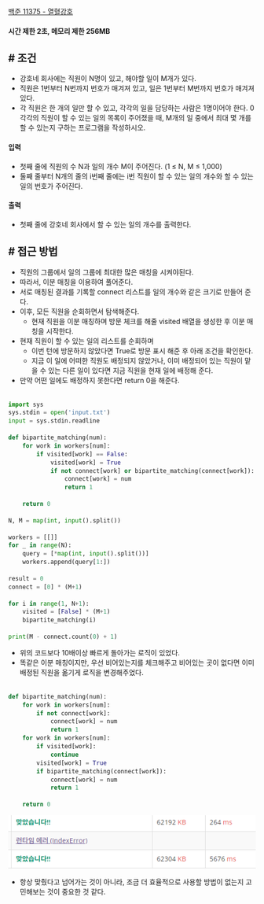 
[백준 11375 - 열혈강호](https://www.acmicpc.net/problem/11375)


#### **시간 제한 2초, 메모리 제한 256MB**

## **# 조건**

- 강호네 회사에는 직원이 N명이 있고, 해야할 일이 M개가 있다. 
- 직원은 1번부터 N번까지 번호가 매겨져 있고, 일은 1번부터 M번까지 번호가 매겨져 있다.
- 각 직원은 한 개의 일만 할 수 있고, 각각의 일을 담당하는 사람은 1명이어야 한다.
0 각각의 직원이 할 수 있는 일의 목록이 주어졌을 때, M개의 일 중에서 최대 몇 개를 할 수 있는지 구하는 프로그램을 작성하시오.


#### **입력**
- 첫째 줄에 직원의 수 N과 일의 개수 M이 주어진다. (1 ≤ N, M ≤ 1,000)
- 둘째 줄부터 N개의 줄의 i번째 줄에는 i번 직원이 할 수 있는 일의 개수와 할 수 있는 일의 번호가 주어진다.


#### **출력**
- 첫째 줄에 강호네 회사에서 할 수 있는 일의 개수를 출력한다.


## **# 접근 방법**

- 직원의 그룹에서 일의 그룹에 최대한 많은 매칭을 시켜야된다.
- 따라서, 이분 매칭을 이용하여 풀어준다.
- 서로 매칭된 결과를 기록할 connect 리스트를 일의 개수와 같은 크기로 만들어 준다.
- 이후, 모든 직원을 순회하면서 탐색해준다.
	- 현재 직원을 이분 매칭하며 방문 체크를 해줄 visited 배열을 생성한 후 이분 매칭을 시작한다.
- 현재 직원이 할 수 있는 일의 리스트를 순회하며
	- 이번 턴에 방문하지 않았다면 True로 방문 표시 해준 후 아래 조건을 확인한다.
	- 지금 이 일에 어떠한 직원도 배정되지 않았거나, 이미 배정되어 있는 직원이 맡을 수 있는 다른 일이 있다면 지금 직원을 현재 일에 배정해 준다.
- 만약 어떤 일에도 배정하지 못한다면 return 0을 해준다.


```python

import sys  
sys.stdin = open('input.txt')  
input = sys.stdin.readline  
  
def bipartite_matching(num):  
    for work in workers[num]:  
        if visited[work] == False:  
            visited[work] = True  
            if not connect[work] or bipartite_matching(connect[work]):  
                connect[work] = num  
                return 1  
  
    return 0  
  
N, M = map(int, input().split())  
  
workers = [[]]  
for _ in range(N):  
    query = [*map(int, input().split())]  
    workers.append(query[1:])  
  
result = 0  
connect = [0] * (M+1)  
  
for i in range(1, N+1):  
    visited = [False] * (M+1)  
    bipartite_matching(i)  
  
print(M - connect.count(0) + 1)
```

- 위의 코드보다 10배이상 빠르게 돌아가는 로직이 있었다.
- 똑같은 이분 매칭이지만, 우선 비어있는지를 체크해주고 비어있는 곳이 없다면 이미 배정된 직원을 옮기게 로직을 변경해주었다.

```python

def bipartite_matching(num):  
    for work in workers[num]:  
        if not connect[work]:  
            connect[work] = num  
            return 1  
    for work in workers[num]:  
        if visited[work]:  
            continue  
        visited[work] = True  
        if bipartite_matching(connect[work]):  
            connect[work] = num  
            return 1  
  
    return 0
```

![](assets/Pasted%20image%2020230810164757.png)

- 항상 맞췄다고 넘어가는 것이 아니라, 조금 더 효율적으로 사용할 방법이 없는지 고민해보는 것이 중요한 것 같다.
